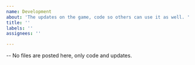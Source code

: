 ```yaml
---
name: Development
about: 'The updates on the game, code so others can use it as well. '
title: ''
labels: ''
assignees: ''

---
```


-- No files are posted here, only code and updates.
